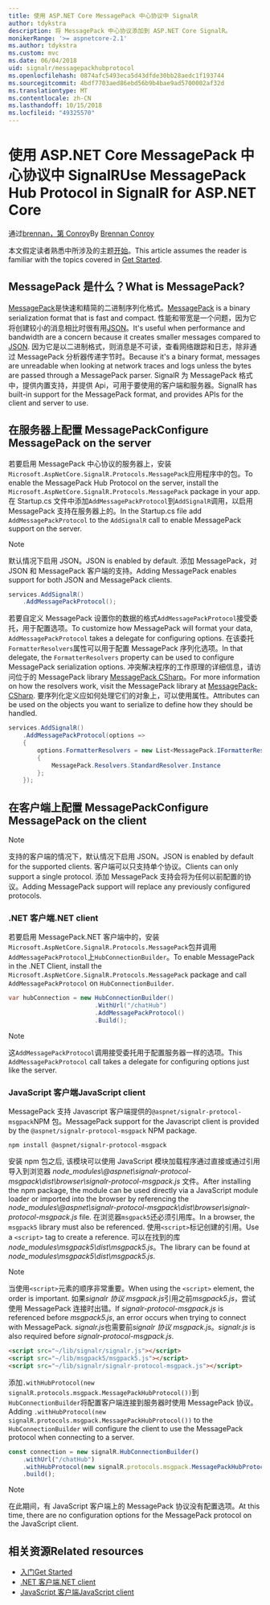 ```yaml
---
title: 使用 ASP.NET Core MessagePack 中心协议中 SignalR
author: tdykstra
description: 将 MessagePack 中心协议添加到 ASP.NET Core SignalR。
monikerRange: '>= aspnetcore-2.1'
ms.author: tdykstra
ms.custom: mvc
ms.date: 06/04/2018
uid: signalr/messagepackhubprotocol
ms.openlocfilehash: 0874afc5493eca5d43dfde30bb28aedc1f193744
ms.sourcegitcommit: 4bdf7703aed86ebd56b9b4bae9ad5700002af32d
ms.translationtype: MT
ms.contentlocale: zh-CN
ms.lasthandoff: 10/15/2018
ms.locfileid: "49325570"
---
```

# <a name="use-messagepack-hub-protocol-in-signalr-for-aspnet-core"></a><span data-ttu-id="a014d-103">使用 ASP.NET Core MessagePack 中心协议中 SignalR</span><span class="sxs-lookup"><span data-stu-id="a014d-103">Use MessagePack Hub Protocol in SignalR for ASP.NET Core</span></span>

<span data-ttu-id="a014d-104">通过[brennan，第 Conroy](https://github.com/BrennanConroy)</span><span class="sxs-lookup"><span data-stu-id="a014d-104">By [Brennan Conroy](https://github.com/BrennanConroy)</span></span>

<span data-ttu-id="a014d-105">本文假定读者熟悉中所涉及的主题[开始](xref:tutorials/signalr)。</span><span class="sxs-lookup"><span data-stu-id="a014d-105">This article assumes the reader is familiar with the topics covered in [Get Started](xref:tutorials/signalr).</span></span>

## <a name="what-is-messagepack"></a><span data-ttu-id="a014d-106">MessagePack 是什么？</span><span class="sxs-lookup"><span data-stu-id="a014d-106">What is MessagePack?</span></span>

<span data-ttu-id="a014d-107">[MessagePack](https://msgpack.org/index.html)是快速和精简的二进制序列化格式。</span><span class="sxs-lookup"><span data-stu-id="a014d-107">[MessagePack](https://msgpack.org/index.html) is a binary serialization format that is fast and compact.</span></span> <span data-ttu-id="a014d-108">性能和带宽是一个问题，因为它将创建较小的消息相比时很有用[JSON](https://www.json.org/)。</span><span class="sxs-lookup"><span data-stu-id="a014d-108">It's useful when performance and bandwidth are a concern because it creates smaller messages compared to [JSON](https://www.json.org/).</span></span> <span data-ttu-id="a014d-109">因为它是以二进制格式，则消息是不可读，查看网络跟踪和日志，除非通过 MessagePack 分析器传递字节时。</span><span class="sxs-lookup"><span data-stu-id="a014d-109">Because it's a binary format, messages are unreadable when looking at network traces and logs unless the bytes are passed through a MessagePack parser.</span></span> <span data-ttu-id="a014d-110">SignalR 为 MessagePack 格式中，提供内置支持，并提供 Api，可用于要使用的客户端和服务器。</span><span class="sxs-lookup"><span data-stu-id="a014d-110">SignalR has built-in support for the MessagePack format, and provides APIs for the client and server to use.</span></span>

## <a name="configure-messagepack-on-the-server"></a><span data-ttu-id="a014d-111">在服务器上配置 MessagePack</span><span class="sxs-lookup"><span data-stu-id="a014d-111">Configure MessagePack on the server</span></span>

<span data-ttu-id="a014d-112">若要启用 MessagePack 中心协议的服务器上，安装`Microsoft.AspNetCore.SignalR.Protocols.MessagePack`应用程序中的包。</span><span class="sxs-lookup"><span data-stu-id="a014d-112">To enable the MessagePack Hub Protocol on the server, install the `Microsoft.AspNetCore.SignalR.Protocols.MessagePack` package in your app.</span></span> <span data-ttu-id="a014d-113">在 Startup.cs 文件中添加`AddMessagePackProtocol`到`AddSignalR`调用，以启用 MessagePack 支持在服务器上的。</span><span class="sxs-lookup"><span data-stu-id="a014d-113">In the Startup.cs file add `AddMessagePackProtocol` to the `AddSignalR` call to enable MessagePack support on the server.</span></span>

> [!NOTE]
> <span data-ttu-id="a014d-114">默认情况下启用 JSON。</span><span class="sxs-lookup"><span data-stu-id="a014d-114">JSON is enabled by default.</span></span> <span data-ttu-id="a014d-115">添加 MessagePack，对 JSON 和 MessagePack 客户端的支持。</span><span class="sxs-lookup"><span data-stu-id="a014d-115">Adding MessagePack enables support for both JSON and MessagePack clients.</span></span>

```csharp
services.AddSignalR()
    .AddMessagePackProtocol();
```

<span data-ttu-id="a014d-116">若要自定义 MessagePack 设置你的数据的格式`AddMessagePackProtocol`接受委托，用于配置选项。</span><span class="sxs-lookup"><span data-stu-id="a014d-116">To customize how MessagePack will format your data, `AddMessagePackProtocol` takes a delegate for configuring options.</span></span> <span data-ttu-id="a014d-117">在该委托`FormatterResolvers`属性可以用于配置 MessagePack 序列化选项。</span><span class="sxs-lookup"><span data-stu-id="a014d-117">In that delegate, the `FormatterResolvers` property can be used to configure MessagePack serialization options.</span></span> <span data-ttu-id="a014d-118">冲突解决程序的工作原理的详细信息，请访问位于的 MessagePack library [MessagePack CSharp](https://github.com/neuecc/MessagePack-CSharp)。</span><span class="sxs-lookup"><span data-stu-id="a014d-118">For more information on how the resolvers work, visit the MessagePack library at [MessagePack-CSharp](https://github.com/neuecc/MessagePack-CSharp).</span></span> <span data-ttu-id="a014d-119">要序列化定义应如何处理它们的对象上，可以使用属性。</span><span class="sxs-lookup"><span data-stu-id="a014d-119">Attributes can be used on the objects you want to serialize to define how they should be handled.</span></span>

```csharp
services.AddSignalR()
    .AddMessagePackProtocol(options =>
    {
        options.FormatterResolvers = new List<MessagePack.IFormatterResolver>()
        {
            MessagePack.Resolvers.StandardResolver.Instance
        };
    });
```

## <a name="configure-messagepack-on-the-client"></a><span data-ttu-id="a014d-120">在客户端上配置 MessagePack</span><span class="sxs-lookup"><span data-stu-id="a014d-120">Configure MessagePack on the client</span></span>

> [!NOTE]
> <span data-ttu-id="a014d-121">支持的客户端的情况下，默认情况下启用 JSON。</span><span class="sxs-lookup"><span data-stu-id="a014d-121">JSON is enabled by default for the supported clients.</span></span> <span data-ttu-id="a014d-122">客户端可以只支持单个协议。</span><span class="sxs-lookup"><span data-stu-id="a014d-122">Clients can only support a single protocol.</span></span> <span data-ttu-id="a014d-123">添加 MessagePack 支持会将为任何以前配置的协议。</span><span class="sxs-lookup"><span data-stu-id="a014d-123">Adding MessagePack support will replace any previously configured protocols.</span></span>

### <a name="net-client"></a><span data-ttu-id="a014d-124">.NET 客户端</span><span class="sxs-lookup"><span data-stu-id="a014d-124">.NET client</span></span>

<span data-ttu-id="a014d-125">若要启用 MessagePack.NET 客户端中的，安装`Microsoft.AspNetCore.SignalR.Protocols.MessagePack`包并调用`AddMessagePackProtocol`上`HubConnectionBuilder`。</span><span class="sxs-lookup"><span data-stu-id="a014d-125">To enable MessagePack in the .NET Client, install the `Microsoft.AspNetCore.SignalR.Protocols.MessagePack` package and call `AddMessagePackProtocol` on `HubConnectionBuilder`.</span></span>

```csharp
var hubConnection = new HubConnectionBuilder()
                        .WithUrl("/chatHub")
                        .AddMessagePackProtocol()
                        .Build();
```

> [!NOTE]
> <span data-ttu-id="a014d-126">这`AddMessagePackProtocol`调用接受委托用于配置服务器一样的选项。</span><span class="sxs-lookup"><span data-stu-id="a014d-126">This `AddMessagePackProtocol` call takes a delegate for configuring options just like the server.</span></span>

### <a name="javascript-client"></a><span data-ttu-id="a014d-127">JavaScript 客户端</span><span class="sxs-lookup"><span data-stu-id="a014d-127">JavaScript client</span></span>

<span data-ttu-id="a014d-128">MessagePack 支持 Javascript 客户端提供的`@aspnet/signalr-protocol-msgpack`NPM 包。</span><span class="sxs-lookup"><span data-stu-id="a014d-128">MessagePack support for the Javascript client is provided by the `@aspnet/signalr-protocol-msgpack` NPM package.</span></span>

```console
npm install @aspnet/signalr-protocol-msgpack
```

<span data-ttu-id="a014d-129">安装 npm 包之后, 该模块可以使用 JavaScript 模块加载程序通过直接或通过引用导入到浏览器 *node_modules\\@aspnet\signalr-protocol-msgpack\dist\browser\signalr-protocol-msgpack.js* 文件。</span><span class="sxs-lookup"><span data-stu-id="a014d-129">After installing the npm package, the module can be used directly via a JavaScript module loader or imported into the browser by referencing the *node_modules\\@aspnet\signalr-protocol-msgpack\dist\browser\signalr-protocol-msgpack.js* file.</span></span> <span data-ttu-id="a014d-130">在浏览器`msgpack5`还必须引用库。</span><span class="sxs-lookup"><span data-stu-id="a014d-130">In a browser, the `msgpack5` library must also be referenced.</span></span> <span data-ttu-id="a014d-131">使用`<script>`标记创建的引用。</span><span class="sxs-lookup"><span data-stu-id="a014d-131">Use a `<script>` tag to create a reference.</span></span> <span data-ttu-id="a014d-132">可以在找到的库*node_modules\msgpack5\dist\msgpack5.js*。</span><span class="sxs-lookup"><span data-stu-id="a014d-132">The library can be found at *node_modules\msgpack5\dist\msgpack5.js*.</span></span>

> [!NOTE]
> <span data-ttu-id="a014d-133">当使用`<script>`元素的顺序非常重要。</span><span class="sxs-lookup"><span data-stu-id="a014d-133">When using the `<script>` element, the order is important.</span></span> <span data-ttu-id="a014d-134">如果*signalr 协议 msgpack.js*引用之前*msgpack5.js*，尝试使用 MessagePack 连接时出错。</span><span class="sxs-lookup"><span data-stu-id="a014d-134">If *signalr-protocol-msgpack.js* is referenced before *msgpack5.js*, an error occurs when trying to connect with MessagePack.</span></span> <span data-ttu-id="a014d-135">*signalr.js*也需要前*signalr 协议 msgpack.js*。</span><span class="sxs-lookup"><span data-stu-id="a014d-135">*signalr.js* is also required before *signalr-protocol-msgpack.js*.</span></span>

```html
<script src="~/lib/signalr/signalr.js"></script>
<script src="~/lib/msgpack5/msgpack5.js"></script>
<script src="~/lib/signalr/signalr-protocol-msgpack.js"></script>
```

<span data-ttu-id="a014d-136">添加`.withHubProtocol(new signalR.protocols.msgpack.MessagePackHubProtocol())`到`HubConnectionBuilder`将配置客户端连接到服务器时使用 MessagePack 协议。</span><span class="sxs-lookup"><span data-stu-id="a014d-136">Adding `.withHubProtocol(new signalR.protocols.msgpack.MessagePackHubProtocol())` to the `HubConnectionBuilder` will configure the client to use the MessagePack protocol when connecting to a server.</span></span>

```javascript
const connection = new signalR.HubConnectionBuilder()
    .withUrl("/chatHub")
    .withHubProtocol(new signalR.protocols.msgpack.MessagePackHubProtocol())
    .build();
```

> [!NOTE]
> <span data-ttu-id="a014d-137">在此期间，有 JavaScript 客户端上的 MessagePack 协议没有配置选项。</span><span class="sxs-lookup"><span data-stu-id="a014d-137">At this time, there are no configuration options for the MessagePack protocol on the JavaScript client.</span></span>

## <a name="related-resources"></a><span data-ttu-id="a014d-138">相关资源</span><span class="sxs-lookup"><span data-stu-id="a014d-138">Related resources</span></span>

* [<span data-ttu-id="a014d-139">入门</span><span class="sxs-lookup"><span data-stu-id="a014d-139">Get Started</span></span>](xref:tutorials/signalr)
* [<span data-ttu-id="a014d-140">.NET 客户端</span><span class="sxs-lookup"><span data-stu-id="a014d-140">.NET client</span></span>](xref:signalr/dotnet-client)
* [<span data-ttu-id="a014d-141">JavaScript 客户端</span><span class="sxs-lookup"><span data-stu-id="a014d-141">JavaScript client</span></span>](xref:signalr/javascript-client)
